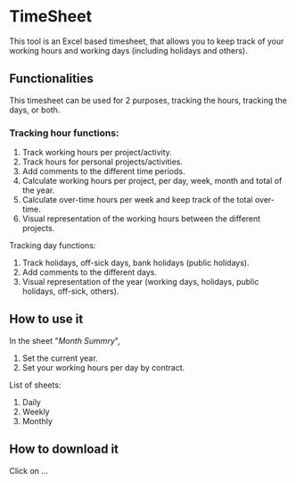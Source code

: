 # TimeSheet
This tool is an Excel based timesheet, that allows you to keep track of your working hours and working days (including holidays and others).

## Functionalities ##
This timesheet can be used for 2 purposes, tracking the hours, tracking the days, or both.

### Tracking hour functions: ###
1. Track working hours per project/activity.
1. Track hours for personal projects/activities.
1. Add comments to the different time periods.
1. Calculate working hours per project, per day, week, month and total of the year.
1. Calculate over-time hours per week and keep track of the total over-time.
1. Visual representation of the working hours between the different projects.

Tracking day functions:
1. Track holidays, off-sick days, bank holidays (public holidays).
1. Add comments to the different days.
1. Visual representation of the year (working days, holidays, public holidays, off-sick, others).

## How to use it ##
In the sheet "_Month Summry_",
1. Set the current year.
1. Set your working hours per day by contract.

List of sheets:
1. Daily
1. Weekly
1. Monthly

## How to download it ##
Click on ...
